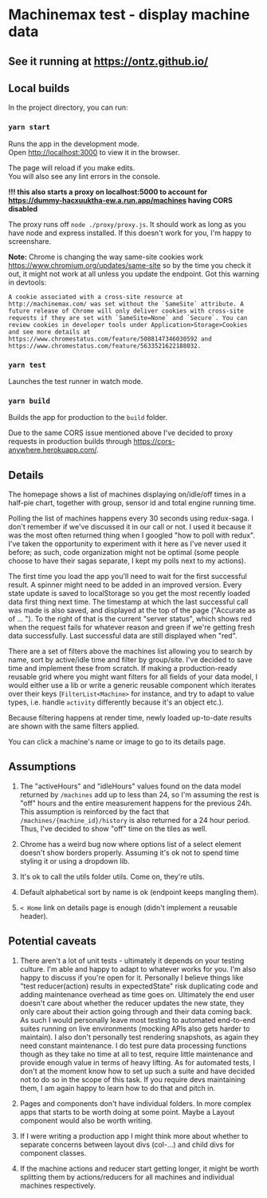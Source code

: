 # Machinemax test - display machine data

## See it running at https://ontz.github.io/

## Local builds

In the project directory, you can run:

### `yarn start`

Runs the app in the development mode.<br />
Open [http://localhost:3000](http://localhost:3000) to view it in the browser.

The page will reload if you make edits.<br />
You will also see any lint errors in the console.

**!!! this also starts a proxy on localhost:5000 to account for https://dummy-hacxuuktha-ew.a.run.app/machines having CORS disabled**

The proxy runs off `node ./proxy/proxy.js`. It should work as long as you have node and express installed. If this doesn't work for you, I'm happy to screenshare.

**Note:** Chrome is changing the way same-site cookies work https://www.chromium.org/updates/same-site so by the time you check it out, it might not work at all unless you update the endpoint. Got this warning in devtools:

```
A cookie associated with a cross-site resource at http://machinemax.com/ was set without the `SameSite` attribute. A future release of Chrome will only deliver cookies with cross-site requests if they are set with `SameSite=None` and `Secure`. You can review cookies in developer tools under Application>Storage>Cookies and see more details at https://www.chromestatus.com/feature/5088147346030592 and https://www.chromestatus.com/feature/5633521622188032.
```

### `yarn test`

Launches the test runner in watch mode.

### `yarn build`

Builds the app for production to the `build` folder.

Due to the same CORS issue mentioned above I've decided to proxy requests in production builds through https://cors-anywhere.herokuapp.com/.

## Details

The homepage shows a list of machines displaying on/idle/off times in a half-pie chart, together with group, sensor id and total engine running time.

Polling the list of machines happens every 30 seconds using redux-saga. I don't remember if we've discussed it in our call or not. I used it because it was the most often returned thing when I googled "how to poll with redux". I've taken the opportunity to experiment with it here as I've never used it before; as such, code organization might not be optimal (some people choose to have their sagas separate, I kept my polls next to my actions).

The first time you load the app you'll need to wait for the first successful result. A spinner might need to be added in an improved version. Every state update is saved to localStorage so you get the most recently loaded data first thing next time. The timestamp at which the last successful call was made is also saved, and displayed at the top of the page ("Accurate as of ... "). To the right of that is the current "server status", which shows red when the request fails for whatever reason and green if we're getting fresh data successfully. Last successful data are still displayed when "red".

There are a set of filters above the machines list allowing you to search by name, sort by active/idle time and filter by group/site. I've decided to save time and implement these from scratch. If making a production-ready reusable grid where you might want filters for all fields of your data model, I would either use a lib or write a generic reusable component which iterates over their keys (`FilterList<Machine>` for instance, and try to adapt to value types, i.e. handle `activity` differently because it's an object etc.).

Because filtering happens at render time, newly loaded up-to-date results are shown with the same filters applied.

You can click a machine's name or image to go to its details page.

## Assumptions

1. The "activeHours" and "idleHours" values found on the data model returned by `/machines` add up to less than 24, so I'm assuming the rest is "off" hours and the entire measurement happens for the previous 24h. This assumption is reinforced by the fact that `/machines/{machine_id}/history` is also returned for a 24 hour period. Thus, I've decided to show "off" time on the tiles as well.

2. Chrome has a weird bug now where options list of a select element doesn't show borders properly. Assuming it's ok not to spend time styling it or using a dropdown lib.

3. It's ok to call the utils folder utils. Come on, they're utils.

4. Default alphabetical sort by name is ok (endpoint keeps mangling them).

5. `< Home` link on details page is enough (didn't implement a reusable header).

## Potential caveats

1. There aren't a lot of unit tests - ultimately it depends on your testing culture. I'm able and happy to adapt to whatever works for you. I'm also happy to discuss if you're open for it. Personally I believe things like "test reducer(action) results in expectedState" risk duplicating code and adding maintenance overhead as time goes on. Ultimately the end user doesn't care about whether the reducer updates the new state, they only care about their action going through and their data coming back. As such I would personally leave most testing to automated end-to-end suites running on live environments (mocking APIs also gets harder to maintain). I also don't personally test rendering snapshots, as again they need constant maintenance. I do test pure data processing functions though as they take no time at all to test, require little maintenance and provide enough value in terms of heavy lifting. As for automated tests, I don't at the moment know how to set up such a suite and have decided not to do so in the scope of this task. If you require devs maintaining them, I am again happy to learn how to do that and pitch in.

2. Pages and components don't have individual folders. In more complex apps that starts to be worth doing at some point. Maybe a Layout component would also be worth writing.

3. If I were writing a production app I might think more about whether to separate concerns between layout divs (col-...) and child divs for component classes.

4. If the machine actions and reducer start getting longer, it might be worth splitting them by actions/reducers for all machines and individual machines respectively.